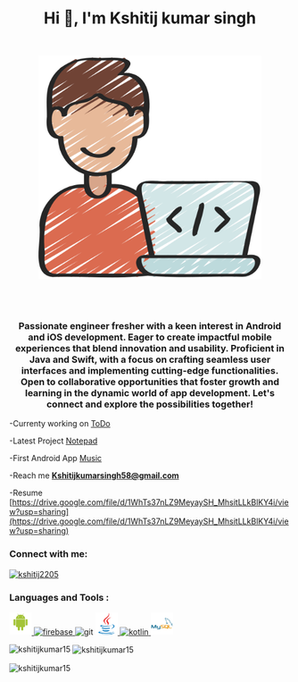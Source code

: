 <center>
  <h1 align="center">Hi 👋, I'm Kshitij kumar singh</h1><br>

<img src="https://github.com/Kshitijkumar15/kshitijkumar15/blob/Beginning/developer.png" alt="kshitij2205" height="400" width="400" /></a>
</center><br>
<br>
<h3 align="center">Passionate engineer fresher with a keen interest in Android and iOS development. Eager to create impactful mobile experiences that blend innovation and usability. Proficient in Java and Swift, with a focus on crafting seamless user interfaces and implementing cutting-edge functionalities. Open to collaborative opportunities that foster growth and learning in the dynamic world of app development. Let's connect and explore the possibilities together!</h3>




-Currenty working on [ToDo](https://github.com/Kshitijkumar15/iosToDo)

-Latest Project [Notepad](https://github.com/Kshitijkumar15/Notepad)

-First Android App [Music](https://github.com/Kshitijkumar15/Music)

-Reach me **Kshitijkumarsingh58@gmail.com**

-Resume [https://drive.google.com/file/d/1WhTs37nLZ9MeyaySH_MhsitLLkBlKY4i/view?usp=sharing](https://drive.google.com/file/d/1WhTs37nLZ9MeyaySH_MhsitLLkBlKY4i/view?usp=sharing)

<h3 align="left">Connect with me:</h3>
<p align="left">
<a href="https://linkedin.com/in/kshitij2205" target="blank"><img align="center" src="https://raw.githubusercontent.com/rahuldkjain/github-profile-readme-generator/master/src/images/icons/Social/linked-in-alt.svg" alt="kshitij2205" height="30" width="40" /></a>
</p>

<h3 align="left">Languages and Tools :</h3>
<p align="left"> <a href="https://developer.android.com" target="_blank" rel="noreferrer"> <img src="https://raw.githubusercontent.com/devicons/devicon/master/icons/android/android-original-wordmark.svg" alt="android" width="40" height="40"/> </a> <a href="https://firebase.google.com/" target="_blank" rel="noreferrer"> <img src="https://www.vectorlogo.zone/logos/firebase/firebase-icon.svg" alt="firebase" width="40" height="40"/> </a>  <img src="https://www.vectorlogo.zone/logos/git-scm/git-scm-icon.svg" alt="git" width="40" height="40"/> </a> <a href="https://www.java.com" target="_blank" rel="noreferrer"> <img src="https://raw.githubusercontent.com/devicons/devicon/master/icons/java/java-original.svg" alt="java" width="40" height="40"/> </a> <a href="https://kotlinlang.org" target="_blank" rel="noreferrer"> <img src="https://www.vectorlogo.zone/logos/kotlinlang/kotlinlang-icon.svg" alt="kotlin" width="40" height="40"/> </a>  <a href="https://www.mysql.com/" target="_blank" rel="noreferrer"> <img src="https://raw.githubusercontent.com/devicons/devicon/master/icons/mysql/mysql-original-wordmark.svg" alt="mysql" width="40" height="40"/> </a> </p>

<p><img align="left" src="https://github-readme-stats.vercel.app/api/top-langs?username=kshitijkumar15&show_icons=true&locale=en&layout=compact" alt="kshitijkumar15" /></p>

<p>&nbsp;<img align="center" src="https://github-readme-stats.vercel.app/api?username=kshitijkumar15&show_icons=true&locale=en" alt="kshitijkumar15" /></p>

<p><img align="center" src="https://github-readme-streak-stats.herokuapp.com/?user=kshitijkumar15&" alt="kshitijkumar15" /></p>
